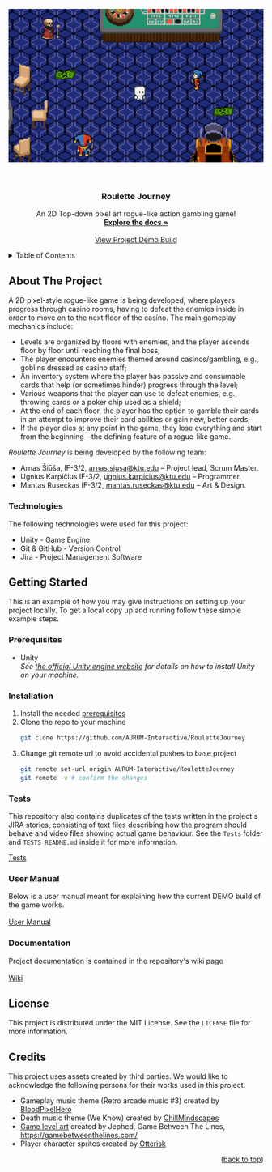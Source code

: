 <a id="readme-top"></a>

![readme-cover]

<br/>
<div align="center">

  <h3 align="center">Roulette Journey</h3>

  <p align="center">
    An 2D Top-down pixel art rogue-like action gambling game!
    <br />
    <a href="https://github.com/AURUM-Interactive/RouletteJourney/wiki"><strong>Explore the docs »</strong></a>
    <br />
    <br />
    <a href="https://github.com/othneildrew/Best-README-Template">View Project Demo Build</a>
  </p>
</div>

<!-- TABLE OF CONTENTS -->
<details>
  <summary>Table of Contents</summary>
  <ol>
    <li><a href="#about-the-project">About The Project</a></li>
    <li><a href="#installation">Installation</a></li>
    <li><a href="#tests">Tests</a></li>
    <li><a href="#user-manual">User Manual</a></li>
    <li><a href="#documentation">Documentation</a></li>
    <li><a href="#license">License</a></li>
    <li><a href="#credits">Credits</a></li>
  </ol>
</details>

<!-- ABOUT THE PROJECT -->
## About The Project

A 2D pixel-style rogue-like game is being developed, where players progress through casino rooms, having to defeat the enemies inside in order to move on to the next floor of the casino. The main gameplay mechanics include:
* Levels are organized by floors with enemies, and the player ascends floor by floor until reaching the final boss;
* The player encounters enemies themed around casinos/gambling, e.g., goblins dressed as casino staff;
* An inventory system where the player has passive and consumable cards that help (or sometimes hinder) progress through the level;
* Various weapons that the player can use to defeat enemies, e.g., throwing cards or a poker chip used as a shield;
* At the end of each floor, the player has the option to gamble their cards in an attempt to improve their card abilities or gain new, better cards;
* If the player dies at any point in the game, they lose everything and start from the beginning – the defining feature of a rogue-like game.

_Roulette Journey_ is being developed by the following team:
* Arnas Šiūša, IF-3/2, arnas.siusa@ktu.edu – Project lead, Scrum Master.
* Ugnius Karpičius IF-3/2, ugnius.karpicius@ktu.edu – Programmer.
* Mantas Ruseckas IF-3/2, mantas.ruseckas@ktu.edu – Art & Design.

### Technologies

The following technologies were used for this project:

* Unity - Game Engine
* Git & GitHub - Version Control
* Jira - Project Management Software

<!-- GETTING STARTED -->
## Getting Started

This is an example of how you may give instructions on setting up your project locally.
To get a local copy up and running follow these simple example steps.

### Prerequisites

* Unity <br>
  _See [the official Unity engine website](https://unity.com/download) for details on how to install Unity on your machine._

### Installation

1. Install the needed <a href="#prerequisites">prerequisites</a>
2. Clone the repo to your machine
   ```sh
   git clone https://github.com/AURUM-Interactive/RouletteJourney
   ```
3. Change git remote url to avoid accidental pushes to base project
   ```sh
   git remote set-url origin AURUM-Interactive/RouletteJourney
   git remote -v # confirm the changes
   ```
   
### Tests

This repository also contains duplicates of the tests written in the project's JIRA stories, consisting of text files describing how the program should behave and video files showing actual game behaviour. See the `Tests` folder and `TESTS_README.md` inside it for more information.

[Tests](https://github.com/AURUM-Interactive/RouletteJourney/tree/main/Tests)

### User Manual

Below is a user manual meant for explaining how the current DEMO build of the game works. <br> <br>
[User Manual](https://github.com/AURUM-Interactive/RouletteJourney/wiki/User-Manual)

### Documentation

Project documentation is contained in the repository's wiki page <br><br>
[Wiki](https://github.com/AURUM-Interactive/RouletteJourney/wiki)

<!-- LICENSE -->
## License

This project is distributed under the MIT License. See the `LICENSE` file for more information.

<!-- ACKNOWLEDGMENTS -->
## Credits

This project uses assets created by third parties. We would like to acknowledge the following persons for their works used in this project.

* Gameplay music theme (Retro arcade music #3) created by [BloodPixelHero](https://freesound.org/people/BloodPixelHero/sounds/607942/)
* Death music theme (We Know) created by [ChillMindscapes](https://chillmindscapes.itch.io/free-chiptune-music-pack-5-chillmindscapes?download)
* [Game level art](https://gamebetweenthelines.itch.io/2d-top-down-pixel-art-tileset-casino) created by Jephed, Game Between The Lines, https://gamebetweenthelines.com/
* Player character sprites created by [Otterisk](https://otterisk.itch.io/hana-caraka-base-character?download)

<p align="right">(<a href="#readme-top">back to top</a>)</p>

<!-- MARKDOWN LINKS & IMAGES -->
<!-- https://www.markdownguide.org/basic-syntax/#reference-style-links -->
[readme-cover]: https://github.com/AURUM-Interactive/RouletteJourney/blob/main/Images/README_cover.png
